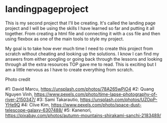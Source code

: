 # landingpageproject

This is my second project that I'll be creating. It's called the landing page project and I will be using the skills I have learned so far and putting it all together. From creating a html file and connecting it with a css file and then using flexbox as one of the main tools to style my project. 

My goal is to take how ever much time I need to create this project from scratch without cheating and looking up the solutions. I know I can find my answers from either googling or going back through the lessons and looking through all the extra resources TOP gave me to read. This is exciting but I am a little nervous as I have to create everything from scratch. 


Photo credit

#1: David Marcu, https://unsplash.com/photos/78A265wPiO4
#2: Quang Nguyen Vinh, https://www.pexels.com/photo/time-lapse-photography-of-river-2150347/
#3: Sami Takarautio, https://unsplash.com/photos/UZOpP-YHe9Q
#4: Clive Kim, https://www.pexels.com/photo/space-dust-telescope-galaxy-6307488/
#5: Kanenori, https://pixabay.com/photos/autumn-mountains-shirakami-sanchi-2183489/
